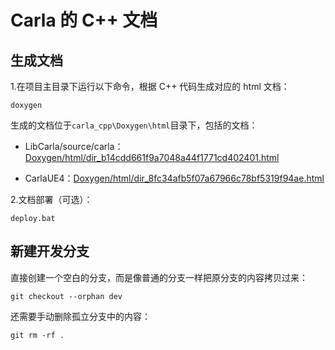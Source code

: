 


# Carla 的 C++ 文档
## 生成文档
1.在项目主目录下运行以下命令，根据 C++ 代码生成对应的 html 文档：
```shell script
doxygen
```
生成的文档位于`carla_cpp\Doxygen\html`目录下，包括的文档：
- LibCarla/source/carla：[Doxygen/html/dir_b14cdd661f9a7048a44f1771cd402401.html](https://openhutb.github.io/carla_cpp/dir_b14cdd661f9a7048a44f1771cd402401.html) 

- CarlaUE4：[Doxygen/html/dir_8fc34afb5f07a67966c78bf5319f94ae.html](https://openhutb.github.io/carla_cpp/dir_8fc34afb5f07a67966c78bf5319f94ae.html) 

2.文档部署（可选）：
```shell script
deploy.bat
```

## 新建开发分支
直接创建一个空白的分支，而是像普通的分支一样把原分支的内容拷贝过来：
```shell
git checkout --orphan dev
```
还需要手动删除孤立分支中的内容：
```shell
git rm -rf .
```